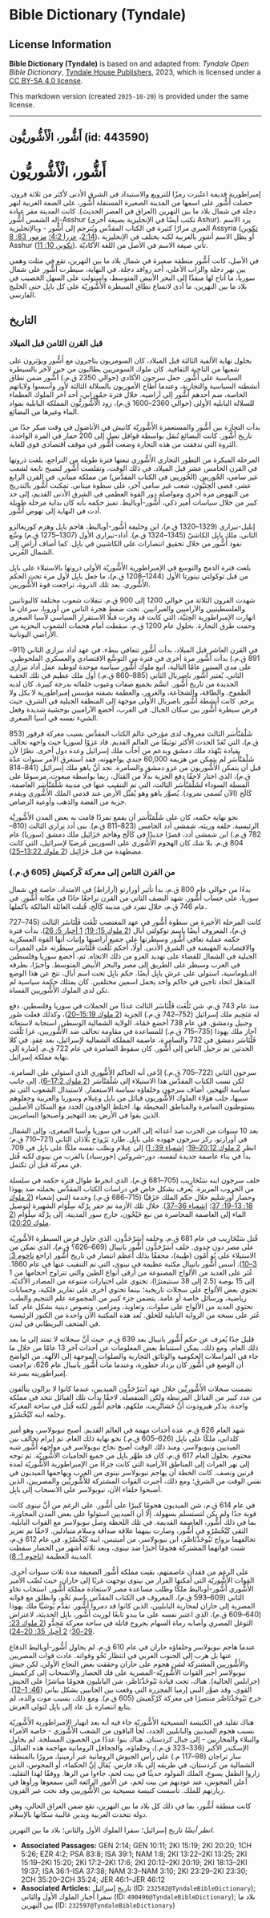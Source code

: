 # Bible Dictionary (Tyndale)

## License Information

**Bible Dictionary (Tyndale)** is based on and adapted from: _Tyndale Open Bible Dictionary_, [Tyndale House Publishers](https://tyndaleopenresources.com/), 2023, which is licensed under a [CC BY-SA 4.0 license](https://creativecommons.org/licenses/by-sa/4.0/legalcode.en).

This markdown version (created `2025-10-20`) is provided under the same license.



--------------------------------

## أَشُّور، الْأَشُّوريُّون (id: 443590)

أَشُّور، الْأَشُّوريُّون
========================

إمبراطورية قديمة اعتُبرت رمزًا للترويع والاستبداد في الشرق الأدنى لأكثر من ثلاثة قرون. حصلت أَشُّور على اسمها من المدينة الصغيرة المستقلة أَشُّور، على الضفة الغربية لنهر دجلة في شمال بلاد ما بين النهرين (العراق في العصر الحديث). كانت المدينة مقر عبادة إله الشمس أَشُّور\-Asshur (تكتب أيضًا في الإنجليزية بصيغة أخرى Ashur). يرد الاسم العبري مرارًا كثيرة في الكتاب المقدَّس ويُترجم إلى أَشُّور \- وبالإنجليزية Assyria ([تكوين 2:14](https://ref.ly/Gen2:14)، [عزرا 4:2؛](https://ref.ly/Ezra4:2) [مزمور 83: 8](https://ref.ly/Ps83:8))، أو يظل الاسم أشور بالعربية لكنه يختلف في الإنجليزية Asshur ([تكوين 10: 11](https://ref.ly/Gen10:11)). تأتي صيغة الاسم في الأصل من اللغة الأكاديّة.

في الأصل، كانت أَشُّور منطقة صغيرة في شمال بلاد ما بين النهرين، تقع في مثلث وهمي بين نهر دجلة والزاب الأعلى، أحد روافد دجلة. في النهاية، سيطرت أَشُّور على شمال سوريا، ما أتاح لها منفذًا إلى البحر الأبيض المتوسط، واستولت على السهل الخصيب في بلاد ما بين النهرين، ما أدى لاتساع نطاق السيطرة الأَشُّوريّة على كل بابِل حتى الخليج الفارسي.

التاريخ
-------

### قبل القرن الثامن قبل الميلاد

بحلول نهاية الألفية الثالثة قبل الميلاد، كان السومريون يتاجرون مع أَشُّور ويؤثرون على شعبها من الناحية الثقافية. كان ملوك السومريين يطالبون من حين لآخر بالسيطرة السياسية على أَشُّور. جعل سرجون الأكادي (حوالي 2350 ق.م.) أَشُّور ضمن نطاق أنشطته السياسية والتجارية، وعندما أطاح الأموريون بالسلالة الثالثة لأور وأسسوا ولاياتهم الخاصة، ضم أحدهم أَشُّور إلى أراضيه. خلال فترة حمُورابي، أحد آخر الملوك العظماء للسلالة البابلية الأولى (حوالي 2360–1600 ق.م)، زود الْأَشُّوريُّون المملكة البابلية بمواد البناء وغيرها من البضائع.

بدأت التجارة بين أَشُّور والمستعمرة الأَشُّوريّة كانيش في الأناضول في وقت مبكر جدًا من تاريخ أَشُّور. كانت البضائع تُنقل بواسطة قوافل تصل إلى 200 حمار في المرة الواحدة. الثروة التي تدفقت من هذه التجارة وضعت أَشُّور في موقف اقتصادي قوي للغاية.

المرحلة المبكرة من التطور التجاري الأَشُّوري تبعتها فترة طويلة من التراجع، بلغت ذروتها في القرن الخامس عشر قبل الميلاد. في ذلك الوقت، وتقلصت أَشُّور لتصبح تابعة لشعب غير سامي، الحُوريين (الحُوريين في الكتاب المقدَّس) من مملكة ميتاني. في القرن الرابع عشر، قضى الحِثيُّون، شعب غير سامي آخر، على سطوة ميتاني. تمكنت أَشُّور بالتدريج من النهوض مرة أخرى ومواصلة دور القوة العظمى في الشرق الأدنى القديم، إلى حد كبير من خلال سياسات أمير ذكي، أَشُّور\-أوباليط. تميز حكمه بأنه كان بداية مرحلة طويلة أدت في النهاية إلى نهوض أَشُّور.

إنليل\-نيراري (1329–1320 ق.م)، ابن وخليفة أشُّور\-أوباليط، هاجم بابِل وهزم كوريغالزو الثاني، ملك بابِل الكاشيّ (1345–1324 ق.م). أداد\-نيراري الأول (1307–1275 ق.م) وسَّع نفوذ أَشُّور من خلال تحقيق انتصارات على الكاشيين في بابِل. كما أضاف أراضٍ إلى الشمال الغربي.

بلغت فترة الدمج والتوسع في الإمبراطورية الأَشُّوريّة الأولى ذروتها بالاستيلاء على بابِل من قبل توكولتي نينورتا الأول (1244–1208 ق.م)، ما جعل بابِل لأول مرة تحت الحكم الأَشُّوري. بعد تلك الذروة، تراجعت قوة الأَشُّوريين.

شهدت القرون الثلاثة من حوالي 1200 إلى 900 ق.م. تنقلات شعوب مختلفة كاليونانيين والفلسطينيين والآراميين والعبرانيين. تحت ضغط هجرة الناس من أوروبا، سرعان ما انهارت الإمبراطورية الحِثيَّة، التي كانت قد وفرت قبلًا الاستقرار السياسي لأسيا الصغرى وحمت طرق التجارة. بحلول عام 1200 ق.م، سقطت أمام هجمات الشعوب البحرية من الأراضي اليونانية.

في القرن العاشر قبل الميلاد، بدأت أَشُّور تتعافى ببطء. في عهد أداد نيراري الثاني (911–891 ق.م.) بدأت أَشُّور مرة أخرى في فترة من التوسُّع الاقتصادي والعسكري الملحوظين. على مدى الستين عامًا التالية، اتبع ملوك أَشُّور سياسة موحدة لتوطيد عمل أداد نيراري الثاني. يُعتبر أَشُّور ناصربال الثاني (885–860 ق.م.) أول ملك عظيم في تلك الحقبة الجديدة من تاريخ أَشُّور. اتسَّم بجميع صفات وعيوب خلفائه بدرجة كبيرة. كان لديه الطموح، والطاقة، والشجاعة، والغرور، والعظمة بصفته مؤسس إمبراطورية لا يكل ولا يرحم. كانت أنشطة أَشُّور ناصربال الأولى موجهة إلى المنطقة الجبلية في الشرق، حيث فرض سيطرة أَشُّور بين سكان الجبال. في الغرب، أخضع الآراميين بوحشية شديدة وفعل الشيء نفسه في أسيا الصغرى.

شَلْمَنْأَسَر الثالث معروف لدى مؤرخي عالم الكتاب المقدَّس بسبب معركة قرقور (853 ق.م)، التي تُعَدّ الحدث الأكثر توثيقًا من العالم القديم. قاد غزوًا لسوريا حيث واجهه تحالف بقيادة بَنْهَدَد ملك دمشق وبدعم من أخآب ملك إسرائيل وعدة دول أخرى. نظرًا لأن شَلْمَنْأَسَر لم يتمكن من هزيمة 60,000 جندي يواجهونه، فقد استغرق الأمر سنوات عدّة قبل أن يتمكن الأَشُّوريون من غزو دمشق والسامرة. نجد أنَّ ياهو ملك إسرائيل (841–814 ق.م)، الذي اختار لاحقًا دفع الجزية بدلًا من القتال، ربما بواسطة مبعوث، مرسومًا على المسلة السوداء لشَلْمَنْأَسَر الثالث، التي تم التنقيب عنها في مدينة شَلْمَنْأَسَر العاصمة، كَالَح (الآن تُسمى نمرود). يُصوَّر ياهو وهو يُقبِّل الأرض عند قدمي الملك الأَشُّوري ويقدم جزية من الفضة والذهب وأوعية الرصاص.

نحو نهاية حكمه، كان على شَلْمَنْأَسَر أن يقمع تمردًا قامت به بعض المدن الأَشُّوريَّة الرئيسية. خلفه وريثه، شمشي أدد الخامس (823–811 ق.م). بنى أدد نِراري الثالث (810–782 ق.م.) ابن شمشي أدد، قصرًا جديدًا في كَالَح وهاجم حَزَائِيل ملك دمشق (سوريا) عام 804 ق.م. بلا شك كان الهجوم الأَشُّوري على السوريين مُرضيًا لإسرائيل، التي كانت مضطهدة من قبل حَزَائِيل ([2 ملوك 13:22–25](https://ref.ly/2Kgs13:22-2Kgs13:25)).

### من القرن الثامن إلى معركة كَركميش (605 ق.م.)

بدءًا من حوالي عام 800 ق.م، بدأ تأثير أورارتو (أراراط) في الامتداد، خاصة في شمال سوريا، على حساب أَشُّور. شهد النصف الثاني من القرن تراجعًا حادًا في مكانة أَشُّور. في عام 746 ق.م، خلال تمرد في مدينة كَالَح، قُتلت العائلة المالكة بأكملها.

كانت المرحلة الأخيرة من سطوة أَشُّور في عهد المغتصب تَلْغَث فَلْنَاسَر الثالث (745–727 ق.م)، المعروف أيضًا باسم توكولتي أبال ([2 ملوك 15: 19؛](https://ref.ly/2Kgs15:19) [1 أخبار 5: 26](https://ref.ly/1Chr5:26)). بدأت فترة حكمه عملية تعافي أَشُّور وسيطرتها على جميع أراضيها وإثبات أنها القوة العسكرية والاقتصادية المهيمنة في الشرق الأدنى. أولًا، أحكم تَلْغَث فَلْنَاسَر سيطرته على الممرات الجبلية في الشمال للقضاء على تهديد الغزو من ذلك الاتجاه. ثم، أخضع سوريا وفلسطين في الغرب وسيطر على الطريق إلى مصر والبحر الأبيض المتوسط. وأخيرًا، بطرقه الدبلوماسية، استولى على عرش بابِل أيضًا. حكم بابِل تحت اسم أبال، نتج عن هذا الوضع المذهل اتحاد تاجين في حاكم واحد يحمل اسمين مختلفين. كان يمتلك حكمة سياسية لم تكن لدى الملوك الأَشُّوريين القساة.

منذ عام 743 ق.م، شن تَلْغَث فَلْنَاسَر الثالث عددًا من الحملات في سوريا وفلسطين. دفع له مَنَحِيم ملك إسرائيل (752–742 ق.م.) الجزية ([2 ملوك 15:19–20](https://ref.ly/2Kgs15:19-2Kgs15:20))، وكذلك فعلت صُور وجبيل ودمشق. في عام 738 أخضع حَمَاة، الولاية الشمالية الوسطى. استجابة لاستغاثة آحاز ملك يهوذا (735–715 ق.م.) للمساعدة في مقاومة تحالف ضد الأَشُّوريين، غزا تَلْغَث فَلْنَاسَر دمشق في 732 والسامرة، عاصمة المملكة الشمالية لإسرائيل، بعد عِقدٍ. في كلا الحدثين تم ترحيل الناس إلى أَشُّور. كان سقوط السامرة في عام 722 ق.م. إشارة إلى نهاية مملكة إسرائيل.

سرجون الثاني (722–705 ق.م.) اِدَّعى أنه الحاكم الأَشُّوري الذي استولى على السامرة، لكن نسب الكتاب المقدَّس هذا الاستيلاء إلى شَلْمَنْأَسَر ([2 ملوك 17:2–6](https://ref.ly/2Kgs17:2-2Kgs17:6)). إلى جانب سياسة التهجير، أضاف سرجون وخلفاؤه سياسة الاستعمار. لاستبدال الشعوب التي تم سبيها، جلب هؤلاء الملوك الأَشُّوريون قبائل من بابِل وعِيلام وسوريا والعربية وجعلوهم يستوطنون السامرة والمناطق المحيطة بها. اختلط الوافدون الجدد مع السكان الأصليين الذين بقوا في الأرض بعد التهجير وأصبحوا السامريين.

بعد 10 سنوات من الحرب ضد أعدائه إلى الغرب في سوريا وأسيا الصغرى، وإلى الشمال في أورارتو، ركز سرجون جهوده على بابِل. طارد بَرُودَخ بَلَادَان الثاني (721–710 ق.م؛ انظر [2 ملوك 20:12–19](https://ref.ly/2Kgs20:12-2Kgs20:19)؛ [إشعياء 39: 1](https://ref.ly/Isa39:1)) إلى عِيلام ونصَّب نفسه ملكًا على بابِل في 709\. بدأ في بناء عاصمة جديدة لنفسه، دور\-شروكين (خورسباد) بالقرب من نينوى لكنه قُتل في معركة قبل أن تكتمل.

خلف سرجون ابنه سَنْحَارِيب (705–681 ق.م)، الذي انخرط طوال فترة حكمه في سلسلة من الحروب المريرة. يُعرف بشكل خاص في دراسات الكتاب المقدَّس بحملته ضد يهوذا وحصار أُورشليم خلال حكم الملك حَزَقيَّا (715–686 ق.م.) وخدمة النبي إشعياء ([2 ملوك 18: 13–19: 37](https://ref.ly/2Kgs18:13-2Kgs19:37)؛ [إشعياء 36–37](https://ref.ly/Isa36:1-Isa37:38)). خلال تلك الأزمة تم حفر بِرْكَة سِلُوَام الشهيرة لتوصيل الماء إلى العاصمة المحاصرة من نبع جَيْحُون، خارج سور المدينة، إلى بِرْكَة سِلُوَام ([2 ملوك 20:20](https://ref.ly/2Kgs20:20)).

قُتل سَنْحَارِيب في عام 681 ق.م. وخلفه آسَرْحَدُّون، الذي حاول فرض السيطرة الأشُّوريّة على مصر دون جدوى. خلف آسَرْحَدُّون أَشُّور بانيبال (669–626؟ ق.م)، الذي تمكن من الاستيلاء على نُو أَمُون (طِيبة)، محققًا بذلك أعظم انتصار في تاريخ أَشُّور (راجع [ناحوم 3: 3–10](https://ref.ly/Nah3:3-Nah3:10)). أسس أَشُّور بانيبال مكتبة عظيمة في نينوى، التي تم التنقيب عنها في عام 1860\. عُثر على العديد من الألواح المصنوعة من أرقى أنواع الطين والتي تتراوح أحجامها من 1 إلى 15 بوصة (2\.5 إلى 38 سنتيمترًا)، تحتوي على اختيارات متنوعة من المصادر الأكديّة. تحتوي بعض الألواح على سجلات تاريخية؛ بينما تحتوي أخرى على تقارير فلكية، وحسابات رياضية، ورسائل خاصة أو عامة. يتضمن جزء كبير من المجموعة علم التنجيم والطب. تحتوي العديد من الألواح على صلوات، وتعاويذ، ومزامير، ونصوص دينية بشكل عام. كما عُثر على نسخة من الرواية البابلية للخلق. تُعد هذه المكتبة الآن واحدة من الكنوز الرئيسية في المتحف البريطاني في لندن.

قليل جدًا يُعرف عن حكم أَشُّور بانيبال بعد 639 ق.م. حيث أنَّ سجلاته لا تمتد إلى ما بعد ذلك العام. ومع ذلك، يمكن استنباط بعض المعلومات عن أحداث آخر 13 عامًا من خلال ما جاء في المراسلات الحكومية والوثائق التجارية والصلوات الموجهة إلى الآلهة. من الواضح أن الوضع في أَشُّور كان يزداد خطورة، وعندما مات أَشُّور بانيبال عام 626، تراجعت إمبراطوريته بسرعة.

تضمنت سجلات الأَشُّوريِّين خلال عهد آسَرْحَدُّون الميديين، عندما كانوا لا يزالون يتألفون من عدد كبير من القبائل المرتبطة ولكن المنفصلة. لاحقًا بدأت تلك القبائل تتحد في مملكة واحدة. يذكر هيرودوت أنَّ خَشاتْرِيت، ملكهم، هاجم أَشُّور لكنه قُتل في ساحة المعركة وخلفه ابنه كَيْخُسْرُو.

شهد العام 626 ق.م. عدة أحداث مهمة في العالم القديم. أصبح نبوبولاسر، وهو أمير كلداني، ملكًا على بابِل (626–605 ق.م.) نحو نهاية ذلك العام. تم إبرام تحالف بين الميديين ونبوبولاسر، ومنذ ذلك الوقت أصبح نجاح نبوبولاسر في مواجهة أَشُّور شبه محتوم. بحلول العام 617 ق.م، كان قد طهَّر بابِل من جميع الحاميات الأَشُّوريّة. ثم توجه إلى نهر الفرات إلى المناطق الآرامية التي كانت جزءًا من الإمبراطورية الأَشُّوريّة لمدة قرنين ونصف. كانت الخطة أن يهاجم نبوبولاسر نينوى من الغرب ويهاجمها الميديون في نفس الوقت من الشرق؛ ومع ذلك، أجبرت القوات المشتركة للأَشُّوريِّين والمصريين، الذين أصبحوا حلفاء الآن، نبوبولاسر على الانسحاب إلى بابِل.

في عام 614 ق.م، شن الميديون هجومًا كبيرًا على أَشُّور. على الرغم من أنَّ نينوى كانت قوية جدًا ولم يكن لتستسلم بسهولة، إلّا أن الميديين استولوا على بعض المدن المجاورة، بما في ذلك أَشُّور، العاصمة القديمة. في تلك اللحظة وصل نبوبولاسر مع القوات البابلية. التقى كَيْخُسْرُو في أَشُّور، وصارت بينهما علاقة صداقة وسلام متبادلين. لاحقًا تم تعزيز تحالفهما بزواج نَبُوخَذْنَاصَّر، ابن نبوبولاسر، من أميتيس، ابنة كَيْخُسْرُو. في عام 612 ق.م، شنت قواتهما المشتركة هجومًا أخيرًا ضد نينوى، وبعد ثلاثة أشهر من الحصار سقطت المدينة العظيمة ([ناحوم 1: 8](https://ref.ly/Nah1:8)).

على الرغم من فقدان عاصمتهم، بقيت مملكة أَشُّور الضعيفة مدة ثلاث سنوات أخرى. القوات الأَشُّوريّة التي أمكنها الفرار من نينوى توجهت غربًا إلى حاران، حيث نُصِّب الأمير الأَشُّوري أَشُّور\-أوباليط ملكًا وطلب مساعدة مصر لاستعادة مملكة أَشُّور. استجاب نخاو الثاني (609–593 ق.م)، المعروف في الكتاب المقدَّس باسم نَخْو، وانطلق مع قواته المصرية إلى حاران لمحاربة البابليين، الذين كانوا قد دمروا أَشُّور. تقدَّم يُوشيَّا ملك يهوذا (640–609 ق.م)، الذي اعتبر نفسه على ما يبدو تابعًا لوريث أَشُّور، بابِل الحديثة، لاعتراض التوغل المصري وأصابه رماة السهام بجروح قاتلة في ساحة معركة مَجِدُّو ([2 ملوك 23: 29–30](https://ref.ly/2Kgs23:29-2Kgs23:30)؛ [2 أخبار 35: 20–24](https://ref.ly/2Chr35:20-2Chr35:24)).

عندما هاجم نبوبولاسر وحلفاؤه حاران في عام 610 ق.م. لم يحاول أَشُّور\-أوباليط الدفاع عنها بل هرب إلى الجنوب الغربي في انتظار نَخْو وقواته. عادت قوات المصريين والأَشُّوريين المشتركة لشن هجوم على حاران وحققت بعض النجاح الأولي. لكن جيش نبوبولاسر أجبر القوات الأشُّوريّة\-المصرية على فك الحصار والانسحاب إلى كركميش (جرابلس الحالية). هناك، تحت قيادة نَبُوخَذْنَاصَّر، شن البابليون هجومًا مباشرًا على الجيش القوي. وقد صوَّر النبي إرميا المجزرة التي وقعت بين الجانبين بشكل بياني ([46: 1–12](https://ref.ly/Jer46:1-Jer46:12)). خرج نَبُوخَذْنَاصَّر منتصرًا في معركة كَرْكَميش (605 ق.م). ومع ذلك، بسبب موت والده، لم يتابع انتصاره بل عاد إلى بابِل لتولي العرش.

هناك تقليد في الكنيسة المسيحية الأَشُّوريّة جاء فيه أنه بعد انهيار الإمبراطورية الأَشُّوريّة بسبب هجوم الميديين والبابليين الجدد، لجأ الباقون من الشعب الأَشُّوري \- خاصة الأمراء والنبلاء والمحاربين \- إلى جبال كردستان. هناك بنوا عددًا من الحصون المسلحة. لم يحاول الإسكندر الأكبر (336–323 ق.م.)، وخلفاؤه، والجحافل الرومانية مهاجمة هذه القبائل. سار تراجان (98–117 م.) على رأس الجيوش الرومانية عبر أرمينيا، مرورًا بالمنطقة الشمالية من كردستان، في طريقه إلى بلاد فارس. يُقال إنَّ الحكماء، أو المجوس، الذين زاروا الطفل يسوع، الملك المولود حديثًا في بيت لحم، جاءوا من الرها. ووفقًا لهذا التقليد، أعلن المجوس، عند عودتهم من بيت لحم، عن الأمور الرائعة التي سمعوها ورأوها في زيارتهم للملك. تأسست كنيسة مسيحية بين الأَشُّوريين وقد نجت عبر القرون.

كانت منطقة أَشُّور، بما في ذلك كل بلاد ما بين النهرين، تقع ضمن العراق الحالي، وهي دولة تتحدث العربية ويدين غالبية سكانها بالإسلام.

*انظر أيضًا* تاريخ إسرائيل؛ سفرا الملوك الأول والثاني؛ بلاد ما بين النهرين.

* **Associated Passages:** GEN 2:14; GEN 10:11; 2KI 15:19; 2KI 20:20; 1CH 5:26; EZR 4:2; PSA 83:8; ISA 39:1; NAM 1:8; 2KI 13:22–2KI 13:25; 2KI 15:19–2KI 15:20; 2KI 17:2–2KI 17:6; 2KI 20:12–2KI 20:19; 2KI 18:13–2KI 19:37; ISA 36:1–ISA 37:38; NAM 3:3–NAM 3:10; 2KI 23:29–2KI 23:30; 2CH 35:20–2CH 35:24; JER 46:1–JER 46:12
* **Associated Articles:** تاريخ إسرائيل (ID: `232582@TyndaleBibleDictionary`); سفرا أخبار الملوك الأول والثاني (ID: `490496@TyndaleBibleDictionary`); بلاد ما بين النهرين (ID: `232597@TyndaleBibleDictionary`)

